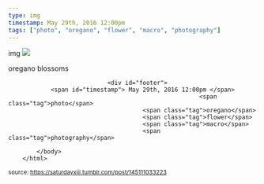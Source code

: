 ```yaml
---
type: img
timestamp: May 29th, 2016 12:00pm
tags: ["photo", "oregano", "flower", "macro", "photography"]
---
```

img
<img src="https://saturdayxiii.github.io/media/145111033223.jpg"/>
                                                                                          
oregano blossoms
 
                                    
                
                
                
                
                                <div id="footer">
                <span id="timestamp"> May 29th, 2016 12:00pm </span>
                                                          <span class="tag">photo</span>
                                          <span class="tag">oregano</span>
                                          <span class="tag">flower</span>
                                          <span class="tag">macro</span>
                                          <span class="tag">photography</span>
                                                    
            </body>
        </html>

        
<small>source: https://saturdayxiii.tumblr.com/post/145111033223</small>